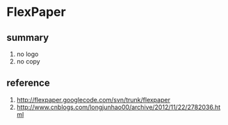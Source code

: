# FlexPaper

## summary
1. no logo
2. no copy


## reference
1. http://flexpaper.googlecode.com/svn/trunk/flexpaper
2. http://www.cnblogs.com/longjunhao00/archive/2012/11/22/2782036.html